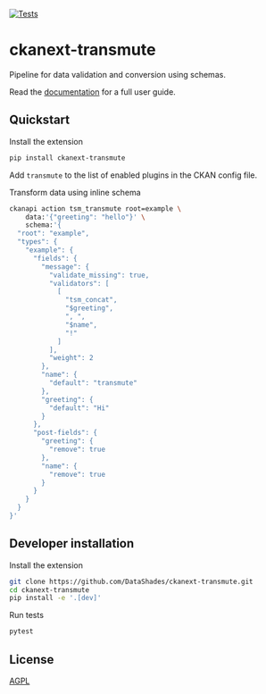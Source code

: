 [![Tests](https://github.com/DataShades/ckanext-transmute/actions/workflows/test.yml/badge.svg)](https://github.com/DataShades/ckanext-transmute/actions/workflows/test.yml)

# ckanext-transmute

Pipeline for data validation and conversion using schemas.


Read the [documentation](https://datashades.github.io/ckanext-transmute/) for a
full user guide.

## Quickstart


Install the extension
```sh
pip install ckanext-transmute
```

Add `transmute` to the list of enabled plugins in the CKAN config file.

Transform data using inline schema
```sh
ckanapi action tsm_transmute root=example \
    data:'{"greeting": "hello"}' \
    schema:'{
  "root": "example",
  "types": {
    "example": {
      "fields": {
        "message": {
          "validate_missing": true,
          "validators": [
            [
              "tsm_concat",
              "$greeting",
              ", ",
              "$name",
              "!"
            ]
          ],
          "weight": 2
        },
        "name": {
          "default": "transmute"
        },
        "greeting": {
          "default": "Hi"
        }
      },
      "post-fields": {
        "greeting": {
          "remove": true
        },
        "name": {
          "remove": true
        }
      }
    }
  }
}'
```


## Developer installation

Install the extension

```sh
git clone https://github.com/DataShades/ckanext-transmute.git
cd ckanext-transmute
pip install -e '.[dev]'
```

Run tests

```sh
pytest
```

## License

[AGPL](https://www.gnu.org/licenses/agpl-3.0.en.html)
